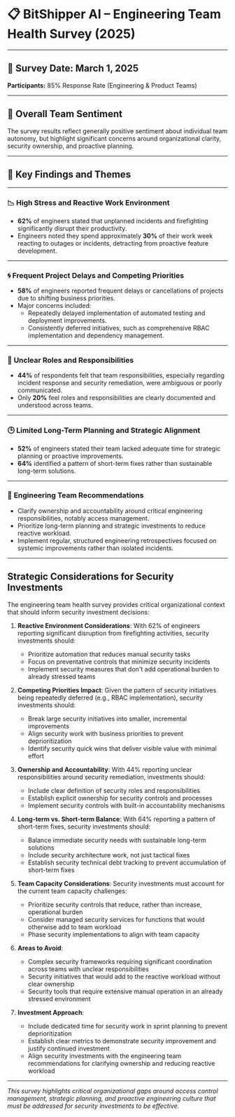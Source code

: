 # 📋 BitShipper AI – Engineering Team Health Survey (2025)

---

## 📅 **Survey Date:** March 1, 2025  
**Participants:** 85% Response Rate (Engineering & Product Teams)

---

## 🎯 **Overall Team Sentiment**
The survey results reflect generally positive sentiment about individual team autonomy, but highlight significant concerns around organizational clarity, security ownership, and proactive planning.

---

## 🔑 **Key Findings and Themes**


---

### 📉 **High Stress and Reactive Work Environment**

- **62%** of engineers stated that unplanned incidents and firefighting significantly disrupt their productivity.
- Engineers noted they spend approximately **30%** of their work week reacting to outages or incidents, detracting from proactive feature development.

---

### 🌀 **Frequent Project Delays and Competing Priorities**

- **58%** of engineers reported frequent delays or cancellations of projects due to shifting business priorities.
- Major concerns included:
  - Repeatedly delayed implementation of automated testing and deployment improvements.
  - Consistently deferred initiatives, such as comprehensive RBAC implementation and dependency management.

---

### 🧩 **Unclear Roles and Responsibilities**

- **44%** of respondents felt that team responsibilities, especially regarding incident response and security remediation, were ambiguous or poorly communicated.
- Only **20%** feel roles and responsibilities are clearly documented and understood across teams.

---

### 🕒 **Limited Long-Term Planning and Strategic Alignment**

- **52%** of engineers stated their team lacked adequate time for strategic planning or proactive improvements.
- **64%** identified a pattern of short-term fixes rather than sustainable long-term solutions.

---

### 📌 **Engineering Team Recommendations**

- Clarify ownership and accountability around critical engineering responsibilities, notably access management.
- Prioritize long-term planning and strategic investments to reduce reactive workload.
- Implement regular, structured engineering retrospectives focused on systemic improvements rather than isolated incidents.

---

## Strategic Considerations for Security Investments

The engineering team health survey provides critical organizational context that should inform security investment decisions:

1. **Reactive Environment Considerations**: With 62% of engineers reporting significant disruption from firefighting activities, security investments should:
   - Prioritize automation that reduces manual security tasks
   - Focus on preventative controls that minimize security incidents
   - Implement security measures that don't add operational burden to already stressed teams

2. **Competing Priorities Impact**: Given the pattern of security initiatives being repeatedly deferred (e.g., RBAC implementation), security investments should:
   - Break large security initiatives into smaller, incremental improvements
   - Align security work with business priorities to prevent deprioritization
   - Identify security quick wins that deliver visible value with minimal effort

3. **Ownership and Accountability**: With 44% reporting unclear responsibilities around security remediation, investments should:
   - Include clear definition of security roles and responsibilities
   - Establish explicit ownership for security controls and processes
   - Implement security controls with built-in accountability mechanisms

4. **Long-term vs. Short-term Balance**: With 64% reporting a pattern of short-term fixes, security investments should:
   - Balance immediate security needs with sustainable long-term solutions
   - Include security architecture work, not just tactical fixes
   - Establish security technical debt tracking to prevent accumulation of short-term fixes

5. **Team Capacity Considerations**: Security investments must account for the current team capacity challenges:
   - Prioritize security controls that reduce, rather than increase, operational burden
   - Consider managed security services for functions that would otherwise add to team workload
   - Phase security implementations to align with team capacity

6. **Areas to Avoid**:
   - Complex security frameworks requiring significant coordination across teams with unclear responsibilities
   - Security initiatives that would add to the reactive workload without clear ownership
   - Security tools that require extensive manual operation in an already stressed environment

7. **Investment Approach**:
   - Include dedicated time for security work in sprint planning to prevent deprioritization
   - Establish clear metrics to demonstrate security improvement and justify continued investment
   - Align security investments with the engineering team recommendations for clarifying ownership and reducing reactive workload

---

_This survey highlights critical organizational gaps around access control management, strategic planning, and proactive engineering culture that must be addressed for security investments to be effective._
